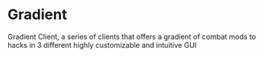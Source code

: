 # Gradient
Gradient Client, a series of clients that offers a gradient of combat mods to hacks in 3 different highly customizable and intuitive GUI

